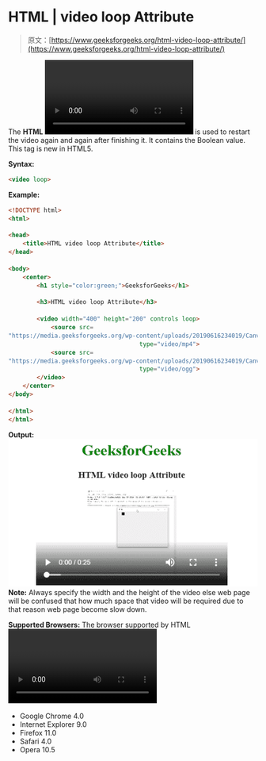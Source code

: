 # HTML | video loop Attribute

> 原文：[https://www.geeksforgeeks.org/html-video-loop-attribute/](https://www.geeksforgeeks.org/html-video-loop-attribute/)

The **HTML <video> loop Attribute** is used to restart the video again and again after finishing it. It contains the Boolean value. This tag is new in HTML5.

**Syntax:**

```html
<video loop>
```

**Example:**

```html
<!DOCTYPE html>
<html>

<head>
    <title>HTML video loop Attribute</title>
</head>

<body>
    <center>
        <h1 style="color:green;">GeeksforGeeks</h1>

        <h3>HTML video loop Attribute</h3>

        <video width="400" height="200" controls loop>
            <source src=
"https://media.geeksforgeeks.org/wp-content/uploads/20190616234019/Canvas.move_.mp4"
                                     type="video/mp4">
            <source src=
"https://media.geeksforgeeks.org/wp-content/uploads/20190616234019/Canvas.move_.ogg" 
                                     type="video/ogg">
        </video>
    </center>
</body>

</html>
</html> 
```

**Output:**
![](img/586a0100c9b014fb486f1f037ffd5906.png)
**Note:** Always specify the width and the height of the video else web page will be confused that how much space that video will be required due to that reason web page become slow down.

**Supported Browsers:** The browser supported by HTML <video> loop Attribute are listed below:

*   Google Chrome 4.0
*   Internet Explorer 9.0
*   Firefox 11.0
*   Safari 4.0
*   Opera 10.5